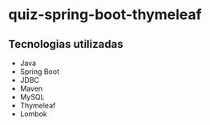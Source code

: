 # quiz-spring-boot-thymeleaf

## Tecnologias utilizadas
- Java
- Spring Boot
- JDBC
- Maven
- MySQL
- Thymeleaf
- Lombok
